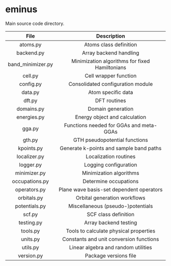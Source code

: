 <!--
SPDX-FileCopyrightText: 2021 The eminus developers
SPDX-License-Identifier: Apache-2.0
-->
# eminus

Main source code directory.

| File              | Description |
| :---------------: | :---------: |
| atoms.py          | Atoms class definition |
| backend.py        | Array backend handling |
| band_minimizer.py | Minimization algorithms for fixed Hamiltonians |
| cell.py           | Cell wrapper function |
| config.py         | Consolidated configuration module |
| data.py           | Atom specific data |
| dft.py            | DFT routines |
| domains.py        | Domain generation |
| energies.py       | Energy object and calculation |
| gga.py            | Functions needed for GGAs and meta-GGAs |
| gth.py            | GTH pseudopotential functions |
| kpoints.py        | Generate k-points and sample band paths |
| localizer.py      | Localization routines |
| logger.py         | Logging configuration |
| minimizer.py      | Minimization algorithms |
| occupations.py    | Determine occupations |
| operators.py      | Plane wave basis-set dependent operators |
| orbitals.py       | Orbital generation workflows |
| potentials.py     | Miscellaneous (pseudo-)potentials |
| scf.py            | SCF class definition |
| testing.py        | Array backend testing |
| tools.py          | Tools to calculate physical properties |
| units.py          | Constants and unit conversion functions |
| utils.py          | Linear algebra and random utilities |
| version.py        | Package versions file |
